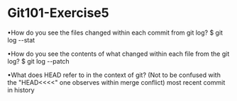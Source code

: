 # Git101-Exercise5

•How do you see the files changed within each commit from git log?
$ git log --stat

•How do you see the contents of what changed within each file from the git log?
$ git log --patch

•What does HEAD refer to in the context of git? (Not to be confused with the "HEAD<<<<" one observes within merge conflict)
most recent commit in history
